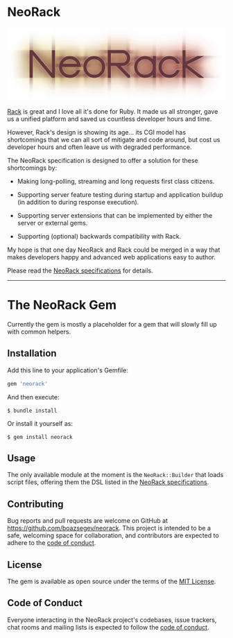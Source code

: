 # NeoRack
[![NeoRack logo](neorack_logo.png)](SPEC.md)

[Rack](https://github.com/rack/rack) is great and I love all it's done for Ruby. It made us all stronger, gave us a unified platform and saved us countless developer hours and time.

However, Rack's design is showing its age... its CGI model has shortcomings that we can all sort of mitigate and code around, but cost us developer hours and often leave us with degraded performance.

The NeoRack specification is designed to offer a solution for these shortcomings by:

* Making long-polling, streaming and long requests first class citizens.

* Supporting server feature testing during startup and application buildup (in addition to during response execution).

* Supporting server extensions that can be implemented by either the server or external gems.

* Supporting (optional) backwards compatibility with Rack.

My hope is that one day NeoRack and Rack could be merged in a way that makes developers happy and advanced web applications easy to author.

Please read the [NeoRack specifications](SPEC.md) for details.

---

# The NeoRack Gem

Currently the gem is mostly a placeholder for a gem that will slowly fill up with common helpers.

## Installation

Add this line to your application's Gemfile:

```ruby
gem 'neorack'
```

And then execute:

    $ bundle install

Or install it yourself as:

    $ gem install neorack

## Usage

The only available module at the moment is the `NeoRack::Builder` that loads script files, offering them the DSL listed in the [NeoRack specifications](SPEC.md#neorack-application-scripts).

## Contributing

Bug reports and pull requests are welcome on GitHub at https://github.com/boazsegev/neorack. This project is intended to be a safe, welcoming space for collaboration, and contributors are expected to adhere to the [code of conduct](https://github.com/boazsegev/neorack/blob/master/CODE_OF_CONDUCT.md).

## License

The gem is available as open source under the terms of the [MIT License](https://opensource.org/licenses/MIT).

## Code of Conduct

Everyone interacting in the NeoRack project's codebases, issue trackers, chat rooms and mailing lists is expected to follow the [code of conduct](https://github.com/boazsegev/neorack/blob/master/CODE_OF_CONDUCT.md).
